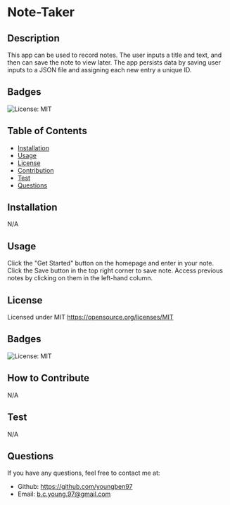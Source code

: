 # Note-Taker

  ## Description
  
  This app can be used to record notes. The user inputs a title and text, and then can save the note to view later. The app persists data by saving user inputs to a JSON file and assigning each new entry a unique ID.

  ## Badges

  ![License: MIT](https://img.shields.io/badge/License-MIT-yellow.svg)

  ## Table of Contents

  - [Installation](#installation)
  - [Usage](#usage)
  - [License](#license)
  - [Contribution](#contribution)
  - [Test](#test)
  - [Questions](#questions)

  <a id="installation"></a>
  ## Installation

  N/A

  <a id="usage"></a>
  ## Usage
  
  Click the "Get Started" button on the homepage and enter in your note. Click the Save button in the top right corner to save note. Access previous notes by clicking on them in the left-hand column.

  <a id="license"></a>
  ## License

  Licensed under MIT
  https://opensource.org/licenses/MIT

  <a id="badges"></a>
  ## Badges

  ![License: MIT](https://img.shields.io/badge/License-MIT-yellow.svg)

  <a id="contribution"></a>
  ## How to Contribute

  N/A

  <a id="test"></a>
  ## Test

  N/A

  <a id="questions"></a>
  ## Questions

  If you have any questions, feel free to contact me at:
  - Github: https://github.com/youngben97
  - Email: b.c.young.97@gmail.com
